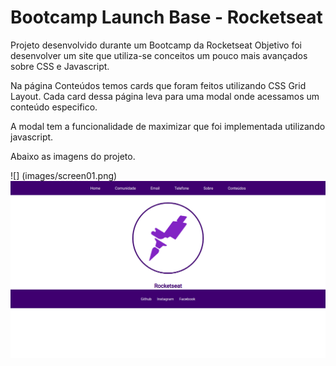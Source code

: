 # Bootcamp Launch Base - Rocketseat

Projeto desenvolvido durante um Bootcamp da Rocketseat
Objetivo foi desenvolver um site que utiliza-se conceitos um pouco mais avançados sobre CSS e Javascript.

Na página Conteúdos temos cards que foram feitos utilizando CSS Grid Layout.
Cada card dessa página leva para uma modal onde acessamos um conteúdo especifico.

A modal tem a funcionalidade de maximizar que foi implementada utilizando javascript.

Abaixo as imagens do projeto.

![] (images/screen01.png)
<img src="images/screen01.png">
